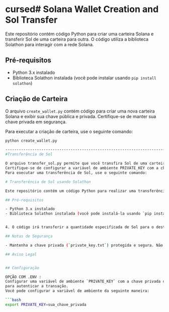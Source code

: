 # cursed# Solana Wallet Creation and Sol Transfer

Este repositório contém código Python para criar uma carteira Solana e transferir Sol de uma carteira para outra. O código utiliza a biblioteca Solathon para interagir com a rede Solana.

## Pré-requisitos

- Python 3.x instalado
- Biblioteca Solathon instalada (você pode instalar usando `pip install solathon`)

## Criação de Carteira

O arquivo `create_wallet.py` contém código para criar uma nova carteira Solana e exibir sua chave pública e privada. Certifique-se de manter sua chave privada em segurança.

Para executar a criação de carteira, use o seguinte comando:

```bash
python create_wallet.py

----------------------------------------------------------------------------
#Transferência de Sol

O arquivo transfer_sol.py permite que você transfira Sol de uma carteira para outra.
Certifique-se de configurar a variável de ambiente PRIVATE_KEY com a chave privada da carteira remetente.
Para executar uma transferência de Sol, use o seguinte comando:

# Transferência de Sol usando Solathon

Este repositório contém um código Python para realizar uma transferência de Sol da sua carteira Solana para outra usando a biblioteca Solathon.

## Pré-requisitos

- Python 3.x instalado
- Biblioteca Solathon instalada (você pode instalá-la usando `pip install solathon`)


4. O código irá transferir a quantidade especificada de Sol para o destinatário.

## Notas de Segurança

- Mantenha a chave privada (`private_key.txt`) protegida e segura. Não compartilhe publicamente ou armazene em locais não seguros.

## Aviso Legal


## Configuração

OPÇÃO COM .ENV :
Configurar uma variável de ambiente `PRIVATE_KEY` com a chave privada da carteira remetente antes de executar o código.
para autenticar a transação.
Você pode configurar a variável de ambiente da seguinte maneira:

```bash
export PRIVATE_KEY=sua_chave_privada
